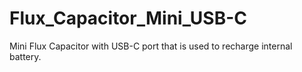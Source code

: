 # Flux_Capacitor_Mini_USB-C
Mini Flux Capacitor with USB-C port that is used to recharge internal battery.

